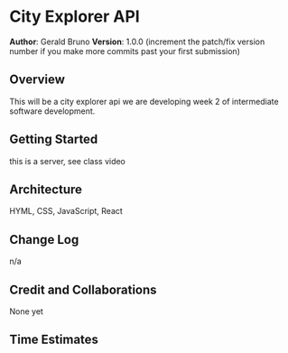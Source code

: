 # City Explorer API

**Author**: Gerald Bruno
**Version**: 1.0.0 (increment the patch/fix version number if you make more commits past your first submission)

## Overview
This will be a city explorer api we are developing week 2 of intermediate software development.

## Getting Started
this is a server, see class video

## Architecture
HYML, CSS, JavaScript, React

## Change Log
n/a

## Credit and Collaborations
None yet

## Time Estimates
